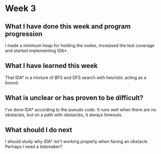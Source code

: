 # Week 3

## What I have done this week and program progression

I made a minimum heap for holding the nodes, increased the test coverage and started implementing IDA\*.

## What I have learned this week

That IDA\* is a mixture of BFS and DFS search with heuristic acting as a bound.

## What is unclear or has proven to be difficult?

I've done IDA\* according to the pseudo code. It runs well when there are no obstacles, but on a path with obstacles, it always timeouts.

## What should I do next

I should study why IDA\* isn't working properly when facing an obstacle. Perhaps I need a tiebreaker?
